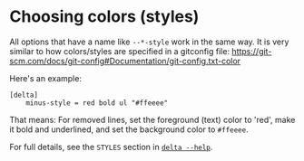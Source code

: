 # Choosing colors (styles)

All options that have a name like `--*-style` work in the same way. It is very similar to how
colors/styles are specified in a gitconfig file:
<https://git-scm.com/docs/git-config#Documentation/git-config.txt-color>

Here's an example:

```gitconfig
[delta]
    minus-style = red bold ul "#ffeeee"
```

That means: For removed lines, set the foreground (text) color to 'red', make it bold and underlined, and set the background color to `#ffeeee`.

For full details, see the `STYLES` section in [`delta --help`](./full---help-output.md).

